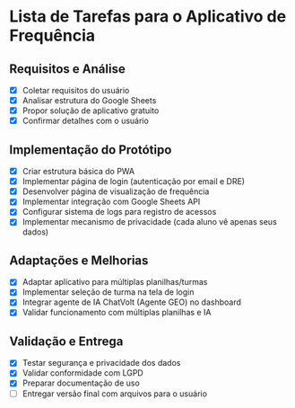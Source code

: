 # Lista de Tarefas para o Aplicativo de Frequência

## Requisitos e Análise
- [x] Coletar requisitos do usuário
- [x] Analisar estrutura do Google Sheets
- [x] Propor solução de aplicativo gratuito
- [x] Confirmar detalhes com o usuário

## Implementação do Protótipo
- [x] Criar estrutura básica do PWA
- [x] Implementar página de login (autenticação por email e DRE)
- [x] Desenvolver página de visualização de frequência
- [x] Implementar integração com Google Sheets API
- [x] Configurar sistema de logs para registro de acessos
- [x] Implementar mecanismo de privacidade (cada aluno vê apenas seus dados)

## Adaptações e Melhorias
- [x] Adaptar aplicativo para múltiplas planilhas/turmas
- [x] Implementar seleção de turma na tela de login
- [x] Integrar agente de IA ChatVolt (Agente GEO) no dashboard
- [x] Validar funcionamento com múltiplas planilhas e IA

## Validação e Entrega
- [x] Testar segurança e privacidade dos dados
- [x] Validar conformidade com LGPD
- [x] Preparar documentação de uso
- [ ] Entregar versão final com arquivos para o usuário
